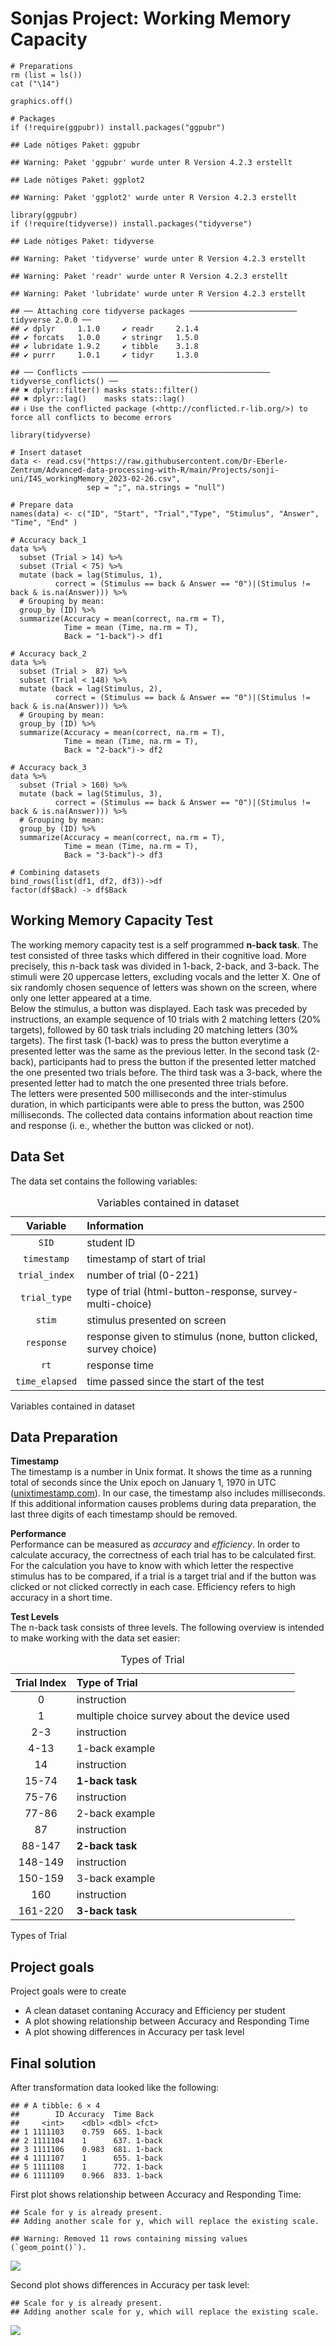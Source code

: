 # Sonjas Project: Working Memory Capacity

    # Preparations
    rm (list = ls())
    cat ("\14")



    graphics.off()

    # Packages
    if (!require(ggpubr)) install.packages("ggpubr")

    ## Lade nötiges Paket: ggpubr

    ## Warning: Paket 'ggpubr' wurde unter R Version 4.2.3 erstellt

    ## Lade nötiges Paket: ggplot2

    ## Warning: Paket 'ggplot2' wurde unter R Version 4.2.3 erstellt

    library(ggpubr)
    if (!require(tidyverse)) install.packages("tidyverse")

    ## Lade nötiges Paket: tidyverse

    ## Warning: Paket 'tidyverse' wurde unter R Version 4.2.3 erstellt

    ## Warning: Paket 'readr' wurde unter R Version 4.2.3 erstellt

    ## Warning: Paket 'lubridate' wurde unter R Version 4.2.3 erstellt

    ## ── Attaching core tidyverse packages ──────────────────────── tidyverse 2.0.0 ──
    ## ✔ dplyr     1.1.0     ✔ readr     2.1.4
    ## ✔ forcats   1.0.0     ✔ stringr   1.5.0
    ## ✔ lubridate 1.9.2     ✔ tibble    3.1.8
    ## ✔ purrr     1.0.1     ✔ tidyr     1.3.0

    ## ── Conflicts ────────────────────────────────────────── tidyverse_conflicts() ──
    ## ✖ dplyr::filter() masks stats::filter()
    ## ✖ dplyr::lag()    masks stats::lag()
    ## ℹ Use the conflicted package (<http://conflicted.r-lib.org/>) to force all conflicts to become errors

    library(tidyverse)

    # Insert dataset
    data <- read.csv("https://raw.githubusercontent.com/Dr-Eberle-Zentrum/Advanced-data-processing-with-R/main/Projects/sonji-uni/I4S_workingMemory_2023-02-26.csv", 
                     sep = ";", na.strings = "null")

    # Prepare data
    names(data) <- c("ID", "Start", "Trial","Type", "Stimulus", "Answer", "Time", "End" )

    # Accuracy back_1
    data %>% 
      subset (Trial > 14) %>% 
      subset (Trial < 75) %>% 
      mutate (back = lag(Stimulus, 1),
              correct = (Stimulus == back & Answer == "0")|(Stimulus != back & is.na(Answer))) %>% 
      # Grouping by mean:
      group_by (ID) %>% 
      summarize(Accuracy = mean(correct, na.rm = T),
                Time = mean (Time, na.rm = T),
                Back = "1-back")-> df1

    # Accuracy back_2
    data %>% 
      subset (Trial >  87) %>% 
      subset (Trial < 148) %>% 
      mutate (back = lag(Stimulus, 2),
              correct = (Stimulus == back & Answer == "0")|(Stimulus != back & is.na(Answer))) %>% 
      # Grouping by mean:
      group_by (ID) %>% 
      summarize(Accuracy = mean(correct, na.rm = T),
                Time = mean (Time, na.rm = T),
                Back = "2-back")-> df2

    # Accuracy back_3
    data %>% 
      subset (Trial > 160) %>% 
      mutate (back = lag(Stimulus, 3),
              correct = (Stimulus == back & Answer == "0")|(Stimulus != back & is.na(Answer))) %>% 
      # Grouping by mean:
      group_by (ID) %>% 
      summarize(Accuracy = mean(correct, na.rm = T),
                Time = mean (Time, na.rm = T),
                Back = "3-back")-> df3

    # Combining datasets
    bind_rows(list(df1, df2, df3))->df
    factor(df$Back) -> df$Back

## Working Memory Capacity Test

The working memory capacity test is a self programmed **n-back task**.
The test consisted of three tasks which differed in their cognitive
load. More precisely, this n-back task was divided in 1-back, 2-back,
and 3-back. The stimuli were 20 uppercase letters, excluding vocals and
the letter X. One of six randomly chosen sequence of letters was shown
on the screen, where only one letter appeared at a time.  
Below the stimulus, a button was displayed. Each task was preceded by
instructions, an example sequence of 10 trials with 2 matching letters
(20% targets), followed by 60 task trials including 20 matching letters
(30% targets). The first task (1-back) was to press the button everytime
a presented letter was the same as the previous letter. In the second
task (2-back), participants had to press the button if the presented
letter matched the one presented two trials before. The third task was a
3-back, where the presented letter had to match the one presented three
trials before.  
The letters were presented 500 milliseconds and the inter-stimulus
duration, in which participants were able to press the button, was 2500
milliseconds. The collected data contains information about reaction
time and response (i. e., whether the button was clicked or not).

## Data Set

The data set contains the following variables:

<table>
<caption>Variables contained in dataset</caption>
<thead>
<tr class="header">
<th style="text-align: center;">Variable</th>
<th style="text-align: left;">Information</th>
</tr>
</thead>
<tbody>
<tr class="odd">
<td style="text-align: center;"><code>SID</code></td>
<td style="text-align: left;">student ID</td>
</tr>
<tr class="even">
<td style="text-align: center;"><code>timestamp</code></td>
<td style="text-align: left;">timestamp of start of trial</td>
</tr>
<tr class="odd">
<td style="text-align: center;"><code>trial_index</code></td>
<td style="text-align: left;">number of trial (0-221)</td>
</tr>
<tr class="even">
<td style="text-align: center;"><code>trial_type</code></td>
<td style="text-align: left;">type of trial (html-button-response, survey-multi-choice)</td>
</tr>
<tr class="odd">
<td style="text-align: center;"><code>stim</code></td>
<td style="text-align: left;">stimulus presented on screen</td>
</tr>
<tr class="even">
<td style="text-align: center;"><code>response</code></td>
<td style="text-align: left;">response given to stimulus (none, button clicked, survey choice)</td>
</tr>
<tr class="odd">
<td style="text-align: center;"><code>rt</code></td>
<td style="text-align: left;">response time</td>
</tr>
<tr class="even">
<td style="text-align: center;"><code>time_elapsed</code></td>
<td style="text-align: left;">time passed since the start of the test</td>
</tr>
</tbody>
</table>

Variables contained in dataset

## Data Preparation

**Timestamp**  
The timestamp is a number in Unix format. It shows the time as a running
total of seconds since the Unix epoch on January 1, 1970 in UTC
([unixtimestamp.com](https://www.unixtimestamp.com/)). In our case, the
timestamp also includes milliseconds. If this additional information
causes problems during data preparation, the last three digits of each
timestamp should be removed.

**Performance**  
Performance can be measured as *accuracy* and *efficiency*. In order to
calculate accuracy, the correctness of each trial has to be calculated
first. For the calculation you have to know with which letter the
respective stimulus has to be compared, if a trial is a target trial and
if the button was clicked or not clicked correctly in each case.
Efficiency refers to high accuracy in a short time.

**Test Levels**  
The n-back task consists of three levels. The following overview is
intended to make working with the data set easier:

<table>
<caption>Types of Trial</caption>
<thead>
<tr class="header">
<th style="text-align: center;">Trial Index</th>
<th style="text-align: left;">Type of Trial</th>
</tr>
</thead>
<tbody>
<tr class="odd">
<td style="text-align: center;">0</td>
<td style="text-align: left;">instruction</td>
</tr>
<tr class="even">
<td style="text-align: center;">1</td>
<td style="text-align: left;">multiple choice survey about the device used</td>
</tr>
<tr class="odd">
<td style="text-align: center;">2-3</td>
<td style="text-align: left;">instruction</td>
</tr>
<tr class="even">
<td style="text-align: center;">4-13</td>
<td style="text-align: left;">1-back example</td>
</tr>
<tr class="odd">
<td style="text-align: center;">14</td>
<td style="text-align: left;">instruction</td>
</tr>
<tr class="even">
<td style="text-align: center;">15-74</td>
<td style="text-align: left;"><strong>1-back task</strong></td>
</tr>
<tr class="odd">
<td style="text-align: center;">75-76</td>
<td style="text-align: left;">instruction</td>
</tr>
<tr class="even">
<td style="text-align: center;">77-86</td>
<td style="text-align: left;">2-back example</td>
</tr>
<tr class="odd">
<td style="text-align: center;">87</td>
<td style="text-align: left;">instruction</td>
</tr>
<tr class="even">
<td style="text-align: center;">88-147</td>
<td style="text-align: left;"><strong>2-back task</strong></td>
</tr>
<tr class="odd">
<td style="text-align: center;">148-149</td>
<td style="text-align: left;">instruction</td>
</tr>
<tr class="even">
<td style="text-align: center;">150-159</td>
<td style="text-align: left;">3-back example</td>
</tr>
<tr class="odd">
<td style="text-align: center;">160</td>
<td style="text-align: left;">instruction</td>
</tr>
<tr class="even">
<td style="text-align: center;">161-220</td>
<td style="text-align: left;"><strong>3-back task</strong></td>
</tr>
</tbody>
</table>

Types of Trial

## Project goals

Project goals were to create

-   A clean dataset contaning Accuracy and Efficiency per student
-   A plot showing relationship between Accuracy and Responding Time
-   A plot showing differences in Accuracy per task level

## Final solution

After transformation data looked like the following:

    ## # A tibble: 6 × 4
    ##        ID Accuracy  Time Back  
    ##     <int>    <dbl> <dbl> <fct> 
    ## 1 1111103    0.759  665. 1-back
    ## 2 1111104    1      637. 1-back
    ## 3 1111106    0.983  681. 1-back
    ## 4 1111107    1      655. 1-back
    ## 5 1111108    1      772. 1-back
    ## 6 1111109    0.966  833. 1-back

First plot shows relationship between Accuracy and Responding Time:

    ## Scale for y is already present.
    ## Adding another scale for y, which will replace the existing scale.

    ## Warning: Removed 11 rows containing missing values (`geom_point()`).

![](Final-solution_files/figure-markdown_strict/unnamed-chunk-3-1.png)

Second plot shows differences in Accuracy per task level:

    ## Scale for y is already present.
    ## Adding another scale for y, which will replace the existing scale.

![](Final-solution_files/figure-markdown_strict/unnamed-chunk-4-1.png)
